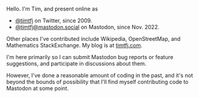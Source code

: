 Hello. I'm Tim, and present online as
- <a href="https://twitter.com/timtfj">@timtfj</a>
on Twitter, since 2009.
- <a href="https://mastodon.social/@timtfj">@timtfj@mastodon.social</a> on Mastodon, since Nov. 2022.

Other places I've contributed include Wikipedia, OpenStreetMap, and Mathematics StackExchange. My blog is at <a href="https://timtfj.com">timtfj.com</a>.

I'm here primarily so I can submit Mastodon bug reports or feature suggestions, and participate in discussions about them.

However, I've done a reasonable amount of coding in the past, and it's not beyond the bounds of possibility that I'll find myself contributing code to Mastodon at some point.


<!---
timtfj/timtfj is a ✨ special ✨ repository because its `README.md` (this file) appears on your GitHub profile.
You can click the Preview link to take a look at your changes.
--->
